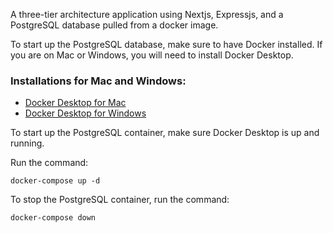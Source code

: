 A three-tier architecture application using Nextjs, Expressjs, and a PostgreSQL database pulled from a docker image.

To start up the PostgreSQL database, make sure to have Docker installed. If you are on Mac or Windows, you will need to install Docker Desktop. 

### Installations for Mac and Windows:

- [Docker Desktop for Mac](https://www.docker.com/products/docker-desktop/)
- [Docker Desktop for Windows](https://www.docker.com/products/docker-desktop/)

To start up the PostgreSQL container, make sure Docker Desktop is up and running.

Run the command:
```
docker-compose up -d
```

To stop the PostgreSQL container, run the command:

```
docker-compose down
```